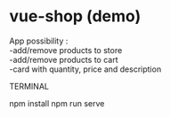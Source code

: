 # vue-shop (demo)

App possibility :<br>
-add/remove products to store<br>
-add/remove products to cart<br>
-card with quantity, price and description<br>


TERMINAL

npm install
npm run serve
